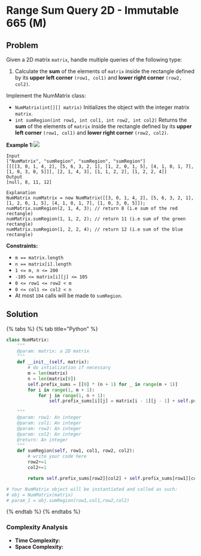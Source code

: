 # Range Sum Query 2D - Immutable 665 \(M\)

## Problem

Given a 2D matrix `matrix`, handle multiple queries of the following type:

1. Calculate the **sum** of the elements of `matrix` inside the rectangle defined by its **upper left corner** `(row1, col1)` and **lower right corner** `(row2, col2)`.

Implement the NumMatrix class:

* `NumMatrix(int[][] matrix)` Initializes the object with the integer matrix `matrix`.
* `int sumRegion(int row1, int col1, int row2, int col2)` Returns the **sum** of the elements of `matrix` inside the rectangle defined by its **upper left corner** `(row1, col1)` and **lower right corner** `(row2, col2)`.

**Example 1:**![](https://assets.leetcode.com/uploads/2021/03/14/sum-grid.jpg)

```text
Input
["NumMatrix", "sumRegion", "sumRegion", "sumRegion"]
[[[[3, 0, 1, 4, 2], [5, 6, 3, 2, 1], [1, 2, 0, 1, 5], [4, 1, 0, 1, 7], [1, 0, 3, 0, 5]]], [2, 1, 4, 3], [1, 1, 2, 2], [1, 2, 2, 4]]
Output
[null, 8, 11, 12]

Explanation
NumMatrix numMatrix = new NumMatrix([[3, 0, 1, 4, 2], [5, 6, 3, 2, 1], [1, 2, 0, 1, 5], [4, 1, 0, 1, 7], [1, 0, 3, 0, 5]]);
numMatrix.sumRegion(2, 1, 4, 3); // return 8 (i.e sum of the red rectangle)
numMatrix.sumRegion(1, 1, 2, 2); // return 11 (i.e sum of the green rectangle)
numMatrix.sumRegion(1, 2, 2, 4); // return 12 (i.e sum of the blue rectangle)
```

**Constraints:**

* `m == matrix.length`
* `n == matrix[i].length`
* `1 <= m, n <= 200`
* `-105 <= matrix[i][j] <= 105`
* `0 <= row1 <= row2 < m`
* `0 <= col1 <= col2 < n`
* At most `104` calls will be made to `sumRegion`.

## Solution 

{% tabs %}
{% tab title="Python" %}
```python
class NumMatrix:
    """
    @param: matrix: a 2D matrix
    """
    def __init__(self, matrix):
        # do intialization if necessary
        m = len(matrix)
        n = len(matrix[0])
        self.prefix_sums = [[0] * (n + 1) for _ in range(m + 1)]
        for i in range(1, m + 1):
            for j in range(1, n + 1):
                self.prefix_sums[i][j] = matrix[i - 1][j - 1] + self.prefix_sums[i - 1][j] + self.prefix_sums[i][j - 1] - self.prefix_sums[i - 1][j - 1]

    """
    @param: row1: An integer
    @param: col1: An integer
    @param: row2: An integer
    @param: col2: An integer
    @return: An integer
    """
    def sumRegion(self, row1, col1, row2, col2):
        # write your code here
        row2+=1
        col2+=1

        return self.prefix_sums[row2][col2] + self.prefix_sums[row1][col1] - self.prefix_sums[row1][col2] - self.prefix_sums[row2][col1]

# Your NumMatrix object will be instantiated and called as such:
# obj = NumMatrix(matrix)
# param_1 = obj.sumRegion(row1,col1,row2,col2)
```
{% endtab %}
{% endtabs %}

### Complexity Analysis

* **Time Complexity:**
* **Space Complexity:**

